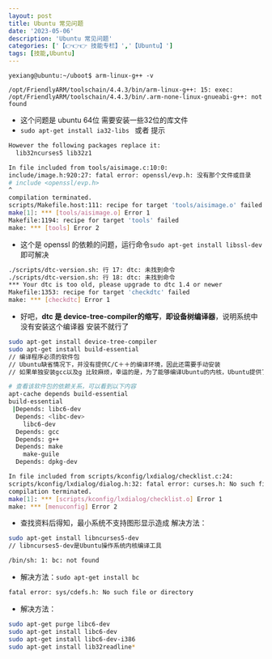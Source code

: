 ```yaml
---
layout: post
title: Ubuntu 常见问题
date: '2023-05-06'
description: 'Ubuntu 常见问题'
categories: ['【👉👉👉 技能专栏】','【Ubuntu】']
tags: [技能,Ubuntu]
---
```


```
yexiang@ubuntu:~/uboot$ arm-linux-g++ -v

/opt/FriendlyARM/toolschain/4.4.3/bin/arm-linux-g++: 15: exec: /opt/FriendlyARM/toolschain/4.4.3/bin/.arm-none-linux-gnueabi-g++: not found
```

- 这个问题是 ubuntu 64位 需要安装一些32位的库文件
- `sudo apt-get install ia32-libs ` 或者 提示

```bash
However the following packages replace it:
  lib32ncurses5 lib32z1
```



```bash
In file included from tools/aisimage.c:10:0: 
include/image.h:920:27: fatal error: openssl/evp.h: 没有那个文件或目录 
# include <openssl/evp.h> 
^ 
compilation terminated. 
scripts/Makefile.host:111: recipe for target 'tools/aisimage.o' failed 
make[1]: *** [tools/aisimage.o] Error 1 
Makefile:1194: recipe for target 'tools' failed 
make: *** [tools] Error 2 
```

- 这个是 openssl 的依赖的问题，运行命令`sudo apt-get install libssl-dev` 即可解决



```bash
./scripts/dtc-version.sh: 行 17: dtc: 未找到命令 
./scripts/dtc-version.sh: 行 18: dtc: 未找到命令 
*** Your dtc is too old, please upgrade to dtc 1.4 or newer 
Makefile:1353: recipe for target 'checkdtc' failed 
make: *** [checkdtc] Error 1
```

- 好吧，**dtc 是 device-tree-compiler的缩写**，**即设备树编译器**，说明系统中没有安装这个编译器 安装不就行了

```bash
sudo apt-get install device-tree-compiler 
sudo apt-get install build-essential
// 编译程序必须的软件包
// Ubuntu缺省情况下，并没有提供C/C＋＋的编译环境，因此还需要手动安装
// 如果单独安装gcc以及g 比较麻烦，幸运的是，为了能够编译Ubuntu的内核，Ubuntu提供了一个build-essential软件包

# 查看该软件包的依赖关系，可以看到以下内容
apt-cache depends build-essential
build-essential
 |Depends: libc6-dev
  Depends: <libc-dev>
    libc6-dev
  Depends: gcc
  Depends: g++
  Depends: make
    make-guile
  Depends: dpkg-dev
```



```bash
In file included from scripts/kconfig/lxdialog/checklist.c:24:
scripts/kconfig/lxdialog/dialog.h:32: fatal error: curses.h: No such file or directory
compilation terminated.
make[1]: *** [scripts/kconfig/lxdialog/checklist.o] Error 1
make: *** [menuconfig] Error 2
```

- 查找资料后得知，最小系统不支持图形显示造成 解决方法：

```bash
sudo apt-get install libncurses5-dev
// libncurses5-dev是Ubuntu操作系统内核编译工具
```



```bash
/bin/sh: 1: bc: not found
```

- 解决方法：`sudo apt-get install bc`



```bash
fatal error: sys/cdefs.h: No such file or directory
```

- 解决方法：

```bash
sudo apt-get purge libc6-dev
sudo apt-get install libc6-dev
sudo apt-get install libc6-dev-i386
sudo apt-get install lib32readline*
```


